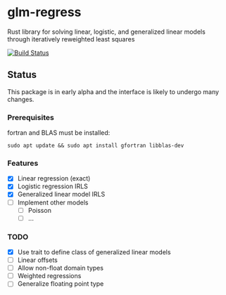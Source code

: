 # glm-regress

Rust library for solving linear, logistic, and generalized linear models through iteratively reweighted least squares

<!-- [![Crate](https://img.shields.io/crates/v/glm-regress.svg)](https://crates.io/crates/glm-regress) -->
<!-- [![Documentation](https://docs.rs/glm-regress/badge.svg)](https://docs.rs/glm-regress) -->
[![Build Status](https://travis-ci.org/felix-clark/glm-regress.png?branch=master)](https://travis-ci.org/felix-clark/glm-regress)

## Status

This package is in early alpha and the interface is likely to undergo many changes.

### Prerequisites
fortran and BLAS must be installed:
```
sudo apt update && sudo apt install gfortran libblas-dev
```

### Features

- [X] Linear regression (exact)
- [X] Logistic regression IRLS
- [X] Generalized linear model IRLS
- [ ] Implement other models
  - [ ] Poisson
  - [ ] ...

### TODO

- [X] Use trait to define class of generalized linear models
- [ ] Linear offsets
- [ ] Allow non-float domain types
- [ ] Weighted regressions
- [ ] Generalize floating point type
